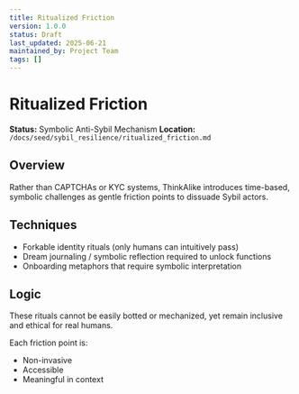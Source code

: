 ```yaml
---
title: Ritualized Friction
version: 1.0.0
status: Draft
last_updated: 2025-06-21
maintained_by: Project Team
tags: []
---
```


# Ritualized Friction

**Status:** Symbolic Anti-Sybil Mechanism
**Location:** `/docs/seed/sybil_resilience/ritualized_friction.md`

## Overview

Rather than CAPTCHAs or KYC systems, ThinkAlike introduces time-based, symbolic challenges as gentle friction points to dissuade Sybil actors.

## Techniques

- Forkable identity rituals (only humans can intuitively pass)
- Dream journaling / symbolic reflection required to unlock functions
- Onboarding metaphors that require symbolic interpretation

## Logic

These rituals cannot be easily botted or mechanized, yet remain inclusive and ethical for real humans.

Each friction point is:

- Non-invasive
- Accessible
- Meaningful in context
